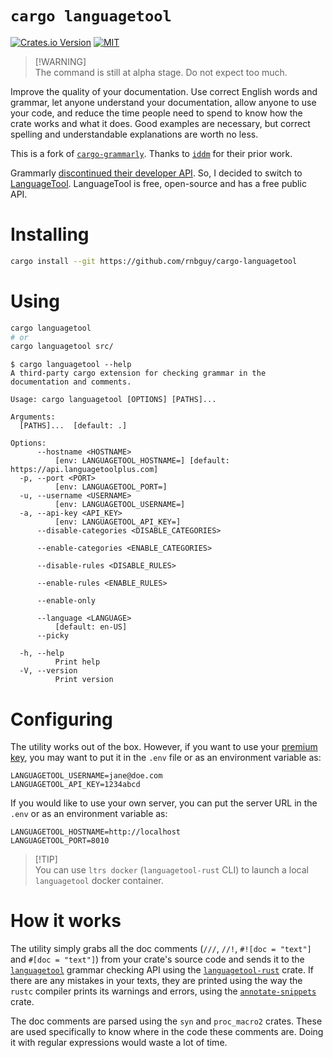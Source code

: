 # `cargo languagetool`

[![Crates.io Version][crates-io-badge]][crates-io-link]
[![MIT][license-image]][license-link]

> [!WARNING]\
> The command is still at alpha stage. Do not expect too much.

Improve the quality of your documentation. Use correct English words and
grammar, let anyone understand your documentation, allow anyone to use your
code, and reduce the time people need to spend to know how the crate works and
what it does. Good examples are necessary, but correct spelling and
understandable explanations are worth no less.

This is a fork of [`cargo-grammarly`][cargo-grammarly]. Thanks to [`iddm`][iddm]
for their prior work.

Grammarly [discontinued their developer API](grammarly-dev-api-discontinue). So,
I decided to switch to [LanguageTool][languagetool]. LanguageTool is free,
open-source and has a free public API.

# Installing

```sh
cargo install --git https://github.com/rnbguy/cargo-languagetool
```

# Using

```sh
cargo languagetool
# or
cargo languagetool src/
```

```console
$ cargo languagetool --help
A third-party cargo extension for checking grammar in the documentation and comments.

Usage: cargo languagetool [OPTIONS] [PATHS]...

Arguments:
  [PATHS]...  [default: .]

Options:
      --hostname <HOSTNAME>
          [env: LANGUAGETOOL_HOSTNAME=] [default: https://api.languagetoolplus.com]
  -p, --port <PORT>
          [env: LANGUAGETOOL_PORT=]
  -u, --username <USERNAME>
          [env: LANGUAGETOOL_USERNAME=]
  -a, --api-key <API_KEY>
          [env: LANGUAGETOOL_API_KEY=]
      --disable-categories <DISABLE_CATEGORIES>

      --enable-categories <ENABLE_CATEGORIES>

      --disable-rules <DISABLE_RULES>

      --enable-rules <ENABLE_RULES>

      --enable-only

      --language <LANGUAGE>
          [default: en-US]
      --picky

  -h, --help
          Print help
  -V, --version
          Print version
```

# Configuring

The utility works out of the box. However, if you want to use your
[premium key][languagetool-api-key], you may want to put it in the `.env` file
or as an environment variable as:

```
LANGUAGETOOL_USERNAME=jane@doe.com
LANGUAGETOOL_API_KEY=1234abcd
```

If you would like to use your own server, you can put the server URL in the
`.env` or as an environment variable as:

```
LANGUAGETOOL_HOSTNAME=http://localhost
LANGUAGETOOL_PORT=8010
```

> [!TIP]\
> You can use `ltrs docker` (`languagetool-rust` CLI) to launch a local
> `languagetool` docker container.

# How it works

The utility simply grabs all the doc comments (`///`, `//!`, `#![doc = "text"]`
and `#[doc = "text"]`) from your crate's source code and sends it to the
[`languagetool`][languagetool] grammar checking API using the
[`languagetool-rust`][languagetool-rust] crate. If there are any mistakes in
your texts, they are printed using the way the `rustc` compiler prints its
warnings and errors, using the [`annotate-snippets`][annotate-snippets] crate.

The doc comments are parsed using the `syn` and `proc_macro2` crates. These are
used specifically to know where in the code these comments are. Doing it with
regular expressions would waste a lot of time.

[license-image]: https://img.shields.io/badge/License-MIT-yellow
[license-link]: https://github.com/rnbguy/cargo-languagetool/blob/main/LICENSE
[crates-io-link]: https://crates.io/crates/cargo-languagetool
[crates-io-badge]: https://img.shields.io/crates/v/cargo-languagetool
[languagetool]: https://languagetoolplus.com
[languagetool-api-key]: https://languagetool.org/editor/settings/access-tokens
[languagetool-rust]: https://crates.io/crates/languagetool-rust
[annotate-snippets]: https://crates.io/crates/annotate-snippets
[iddm]: https://github.com/iddm
[cargo-grammarly]: https://github.com/iddm/cargo-grammarly
[grammarly-dev-api-discontinue]: https://developer.grammarly.com
